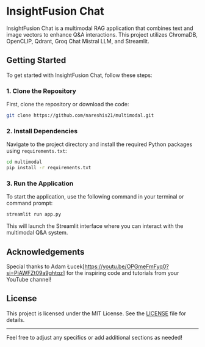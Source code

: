 # InsightFusion Chat

InsightFusion Chat is a multimodal RAG application that combines text and image vectors to enhance Q&A interactions. This project utilizes ChromaDB, OpenCLIP, Qdrant, Groq Chat Mistral LLM, and Streamlit.

## Getting Started

To get started with InsightFusion Chat, follow these steps:

### 1. Clone the Repository

First, clone the repository or download the code:

```bash
git clone https://github.com/nareshis21/multimodal.git
```

### 2. Install Dependencies

Navigate to the project directory and install the required Python packages using `requirements.txt`:

```bash
cd multimodal
pip install -r requirements.txt
```

### 3. Run the Application

To start the application, use the following command in your terminal or command prompt:

```bash
streamlit run app.py
```

This will launch the Streamlit interface where you can interact with the multimodal Q&A system.

## Acknowledgements

Special thanks to Adam Łucek[https://youtu.be/OPGmeFmFyq0?si=PiAWFZt09a9ghtqz] for the inspiring code and tutorials from your YouTube channel!

## License

This project is licensed under the MIT License. See the [LICENSE](LICENSE) file for details.

---

Feel free to adjust any specifics or add additional sections as needed!

